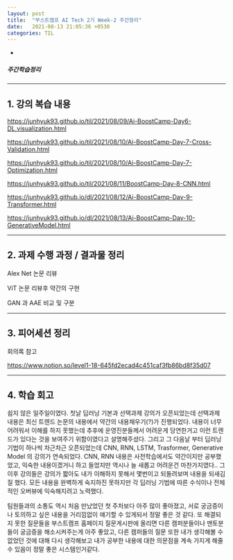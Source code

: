 ```yaml
---
layout: post
title:  "부스트캠프 AI Tech 2기 Week-2 주간정리"
date:   2021-08-13 21:05:36 +0530
categories: TIL
---
```



-


##### 주간학습정리

---
## 1. 강의 복습 내용


<https://junhyuk93.github.io/til/2021/08/09/Ai-BoostCamp-Day6-DL,visualization.html>

<https://junhyuk93.github.io/til/2021/08/10/Ai-BoostCamp-Day-7-Cross-Validation.html>

<https://junhyuk93.github.io/til/2021/08/10/Ai-BoostCamp-Day-7-Optimization.html>

<https://junhyuk93.github.io/til/2021/08/11/BoostCamp-Day-8-CNN.html>

<https://junhyuk93.github.io/dl/2021/08/12/Ai-BoostCamp-Day-9-Transformer.html>

<https://junhyuk93.github.io/dl/2021/08/13/Ai-BoostCamp-Day-10-GenerativeModel.html>

---


## 2. 과제 수행 과정 / 결과물 정리

Alex Net 논문 리뷰

ViT 논문 리뷰후 약간의 구현

GAN 과 AAE 비교 및 구분

---


## 3. 피어세션 정리


회의록 참고


<https://www.notion.so/level1-18-645fd2ecad4c451caf3fb86bd8f35d07>


---


## 4. 학습 회고


쉽지 않은 일주일이였다. 첫날 딥러닝 기본과 선택과제 강의가 오픈되었는데 선택과제 내용은 최신 트렌드 논문의 내용에서 약간의 내용채우기(?)가 진행되었다. 내용이 너무 어려워서 이해를 하지 못했는데 추후에 운영진분들께서 어려운게 당연한거고 이런 트렌드가 있다는 것을 보여주기 위함이였다고 설명해주셨다. 그리고 그 다음날 부터 딥러닝 기법이 하나씩 차근차근 오픈되었는데 CNN, RNN, LSTM, Trasformer, Generative Model 의 강의가 연속되었다. CNN, RNN 내용은 사전학습에서도 약간이지만 공부했었고, 익숙한 내용이겠거니 하고 들었지만 역시나 늘 새롭고 어려운건 마찬가지였다.. 그 이후 강의들은 강의가 짧아도 내가 이해하지 못해서 몇번이고 되돌려보며 내용을 되새김질 했다. 모든 내용을 완벽하게 숙지하진 못하지만 각 딥러닝 기법에 따른 수식이나 전체적인 오버뷰에 익숙해지려고 노력했다.

팀원들과의 소통도 역시 처음 만났었던 첫 주차보다 아주 많이 좋아졌고, 서로 궁금증이나 토의하고 싶은 내용을 거리낌없이 얘기할 수 있게되서 정말 좋은 것 같다. 또 해결되지 못한 질문들을 부스트캠프 홈페이지 질문게시판에 올리면 다른 캠퍼분들이나 멘토분들이 궁금증을 해소시켜주는게 아주 좋았고, 다른 캠퍼들의 질문 또한 내가 생각해볼 수 없었던 것에 대해 다시 생각해보고 내가 공부한 내용에 대한 의문점을 계속 가지게 해줄 수 있음이 정말 좋은 시스템인거같다.
